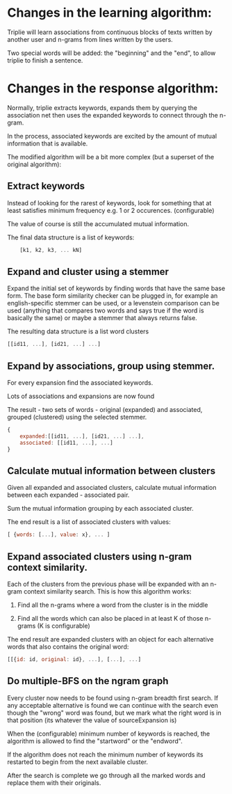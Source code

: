 # Changes in the learning algorithm:

Triplie will learn associations from continuous blocks of texts
written by another user and n-grams from lines written by
the users.

Two special words will be added: the "beginning" and the "end",
to allow triplie to finish a sentence.


# Changes in the response algorithm:

Normally, triplie extracts keywords, expands them by querying the
association net then uses the expanded keywords to connect through
the n-gram.

In the process, associated keywords are excited by the amount of
mutual information that is available.

The modified algorithm will be a bit more complex (but a superset
of the original algorithm):

## Extract keywords

Instead of looking for the rarest of  keywords, look for something
that at least satisfies minimum frequency e.g. 1 or 2 occurences.
(configurable)

The value of course is still the accumulated mutual information.

The final data structure is a list of keywords:

```js
    [k1, k2, k3, ... kN]
```

## Expand and cluster using a stemmer

Expand the initial set of keywords by finding words that have the
same base form. The base form similarity checker can be plugged in,
for example an english-specific stemmer can be used, or a levenstein
comparison can be used (anything that compares two words and says
true if the word is basically the same) or maybe a stemmer that
always returns false.

The resulting data structure is a list word clusters

```js
[[id11, ...], [id21, ...] ...]
```

## Expand by associations, group using stemmer.

For every expansion find the associated keywords.

Lots of associations and expansions are now found

The result - two sets of words - original (expanded)
and associated, grouped (clustered) using the
selected stemmer.

```js
{
    expanded:[[id11, ...], [id21, ...] ...],
    associated: [[id11, ...], ...]
}
```

## Calculate mutual information between clusters

Given all expanded and associated clusters, calculate
mutual information between each expanded - associated pair.

Sum the mutual information grouping by each associated
cluster.

The end result is a list of associated clusters with values:

```js
[ {words: [...], value: x}, ... ]
```

## Expand associated clusters using n-gram context similarity.

Each of the clusters from the previous phase will be expanded
with an n-gram context similarity search. This is how this algorithm
works:

1) Find all the n-grams where a word from the cluster is in the
middle

2) Find all the words which can also be placed in at least K of those
n-grams (K is configurable)

The end result are expanded clusters with an object for each
alternative words that also contains the original word:

```js
[[{id: id, original: id}, ...], [...], ...]
```

## Do multiple-BFS on the ngram graph

Every cluster now needs to be found using n-gram breadth
first search. If any acceptable alternative is found we can continue
with the search even though the "wrong" word was found, but we
mark what the right word is in that position (its whatever the
value of sourceExpansion is)

When the (configurable) minimum number of keywords is reached, the
algorithm is allowed to find the "startword" or the "endword".

If the algorithm does not reach the minimum number of keywords
its restarted to begin from the next available cluster.

After the search is complete we go through all the marked words
and replace them with their originals.


